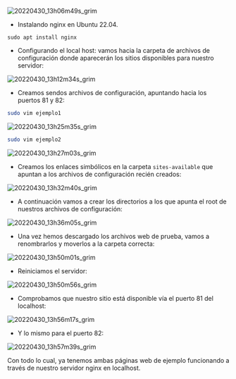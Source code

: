 ![20220430_13h06m49s_grim](https://user-images.githubusercontent.com/91564852/166104724-9c1445c6-9ec7-49b1-95d5-aefe827d00d7.png)

- Instalando nginx en Ubuntu 22.04.

```
sudo apt install nginx
```

- Configurando el local host: vamos hacia la carpeta de archivos de configuración donde aparecerán los sitios disponibles para nuestro servidor:

![20220430_13h12m34s_grim](https://user-images.githubusercontent.com/91564852/166104759-7e6c7adf-c656-4738-95c2-d4812836db1d.png)

- Creamos sendos archivos de configuración, apuntando hacia los puertos 81 y 82:

```bash
sudo vim ejemplo1
```

![20220430_13h25m35s_grim](https://user-images.githubusercontent.com/91564852/166104766-7345461f-172a-4d50-8712-a13f5ba1839a.png)


```bash
sudo vim ejemplo2
```

![20220430_13h27m03s_grim](https://user-images.githubusercontent.com/91564852/166104777-01c16b37-8aa5-4b86-b1e5-3603bb5ff0dd.png)

- Creamos los enlaces simbólicos en la carpeta `sites-available` que apuntan a los archivos de configuración recién creados:

![20220430_13h32m40s_grim](https://user-images.githubusercontent.com/91564852/166104790-c8f2582b-e68f-4337-8e62-a1d6b61b11bf.png)

- A continuación vamos a crear los directorios a los que apunta el root de nuestros archivos de configuración:

![20220430_13h36m05s_grim](https://user-images.githubusercontent.com/91564852/166104798-f0059c29-3173-4dde-8cdd-60bf772343a2.png)

- Una vez hemos descargado los archivos web de prueba, vamos a renombrarlos y moverlos a la carpeta correcta:

![20220430_13h50m01s_grim](https://user-images.githubusercontent.com/91564852/166104806-7e4fbca5-9e1f-4312-b7c0-34b7dfbcf583.png)

- Reiniciamos el servidor:

![20220430_13h50m56s_grim](https://user-images.githubusercontent.com/91564852/166104809-08af884d-2a5f-46b7-8f4f-4ab6199ef74b.png)

- Comprobamos que nuestro sitio está disponible vía el puerto 81 del localhost:

![20220430_13h56m17s_grim](https://user-images.githubusercontent.com/91564852/166104837-ee53eb41-4a09-46ef-af08-8136956a5d60.png)

- Y lo mismo para el puerto 82:

![20220430_13h57m39s_grim](https://user-images.githubusercontent.com/91564852/166104845-2c191d4f-3d6a-4143-9d0a-10f1ec5fe346.png)

Con todo lo cual, ya tenemos ambas páginas web de ejemplo funcionando a través de nuestro servidor nginx en localhost.
